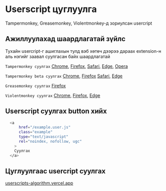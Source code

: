 # Userscript цуглуулга

Tampermonkey, Greasemonkey, Violentmonkey-д зориулсан usercript

## Ажиллуулахад шаардлагатай зүйлс

Тухайн usercript-г ашиглахын тулд вэб хөтөч дээрээ дараах extension-н аль нэгийг заавал суулгасан байх шаардлагатай

`Tampermonkey суулгах`
[Chrome](https://chrome.google.com/webstore/detail/dhdgffkkebhmkfjojejmpbldmpobfkfo),
[Firefox](https://addons.mozilla.org/en-US/firefox/addon/tampermonkey/),
[Safari](https://apps.apple.com/us/app/tampermonkey/id1482490089),
[Edge](https://microsoftedge.microsoft.com/addons/detail/iikmkjmpaadaobahmlepeloendndfphd),
[Opera](https://addons.opera.com/en/extensions/details/tampermonkey-beta/)

`Tampermonkey beta суулгах`
[Chrome](https://chrome.google.com/webstore/detail/gcalenpjmijncebpfijmoaglllgpjagf),
[Firefox](https://firefox.tampermonkey.net/firefox-current-beta.xpi)
[Safari](https://data.tampermonkey.net/tampermonkey_latest.safariextz),
[Edge](https://microsoftedge.microsoft.com/addons/detail/fcmfnpggmnlmfebfghbfnillijihnkoh)

`Greasemonkey суулгах`
[Firefox](https://addons.mozilla.org/en-US/firefox/addon/greasemonkey/)

`Violentmonkey суулгах`
[Chrome](https://chrome.google.com/webstore/detail/violent-monkey/jinjaccalgkegednnccohejagnlnfdag),
[Firefox](https://addons.mozilla.org/firefox/addon/violentmonkey/),
[Edge](https://microsoftedge.microsoft.com/addons/detail/eeagobfjdenkkddmbclomhiblgggliao)

## Userscript суулгах button хийх

```bash
  <a
      href="/example.user.js"
      class="example"
      type="text/javascript"
      rel="noindex, nofollow, ugc"
    >
    Суулгах
  </a>
```

## Цуглуулгаас usercript суулгах

[userscripts-algorithm.vercel.app](https://userscripts-algorithm.vercel.app)
